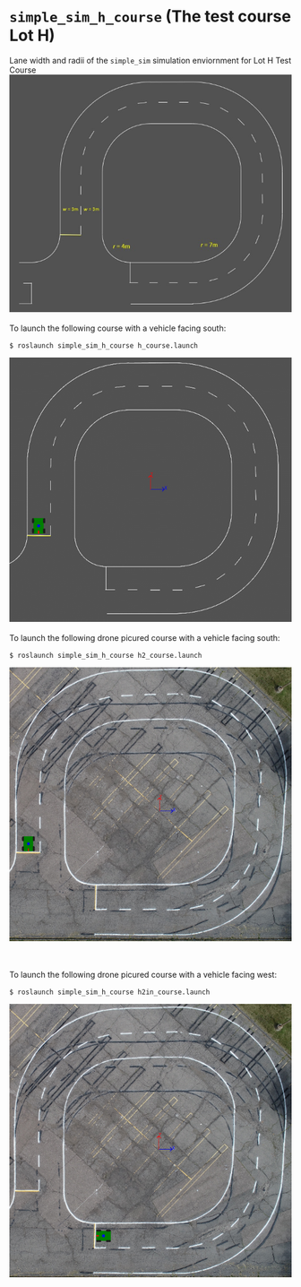 # `simple_sim_h_course` (The test course Lot H)

Lane width and radii of the `simple_sim` simulation enviornment for Lot H Test Course
<br>
<img src="docs/LotHtestCourseInfo.jpg" width=600 />
<br><br>
To launch the following course with a vehicle facing south:
```
$ roslaunch simple_sim_h_course h_course.launch
```
<img src="docs/h_course_car.png" width=600 />
<br><br>
To launch the following drone picured course with a vehicle facing south:

```
$ roslaunch simple_sim_h_course h2_course.launch
```
<img src="docs/h2_course_car.png" width=600 />

<br><br>
To launch the following drone picured course with a vehicle facing west:

```
$ roslaunch simple_sim_h_course h2in_course.launch
```
<img src="docs/h2in_course_car.png" width=600 />